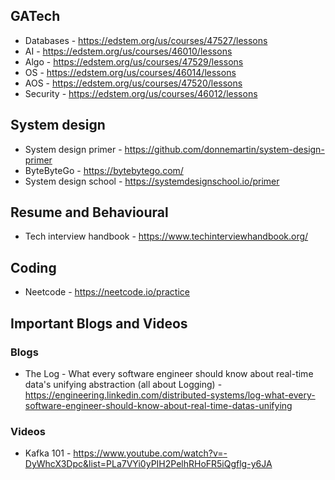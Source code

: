 ## GATech
- Databases - https://edstem.org/us/courses/47527/lessons
- AI - https://edstem.org/us/courses/46010/lessons
- Algo - https://edstem.org/us/courses/47529/lessons
- OS - https://edstem.org/us/courses/46014/lessons
- AOS - https://edstem.org/us/courses/47520/lessons
- Security - https://edstem.org/us/courses/46012/lessons


## System design
- System design primer - https://github.com/donnemartin/system-design-primer
- ByteByteGo - https://bytebytego.com/
- System design school - https://systemdesignschool.io/primer

## Resume and Behavioural
- Tech interview handbook - https://www.techinterviewhandbook.org/

## Coding
- Neetcode - https://neetcode.io/practice

## Important Blogs and Videos
### Blogs
- The Log - What every software engineer should know about real-time data's unifying abstraction (all about Logging) - https://engineering.linkedin.com/distributed-systems/log-what-every-software-engineer-should-know-about-real-time-datas-unifying

### Videos
- Kafka 101 - https://www.youtube.com/watch?v=-DyWhcX3Dpc&list=PLa7VYi0yPIH2PelhRHoFR5iQgflg-y6JA
